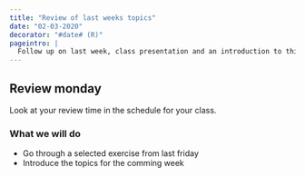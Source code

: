 ```yaml
---
title: "Review of last weeks topics"
date: "02-03-2020"
decorator: "#date# (R)"
pageintro: |
  Follow up on last week, class presentation and an introduction to this week
---
```


## Review monday
Look at your review time in the schedule for your class.

### What we will do
- Go through a selected exercise from last friday
- Introduce the topics for the comming week